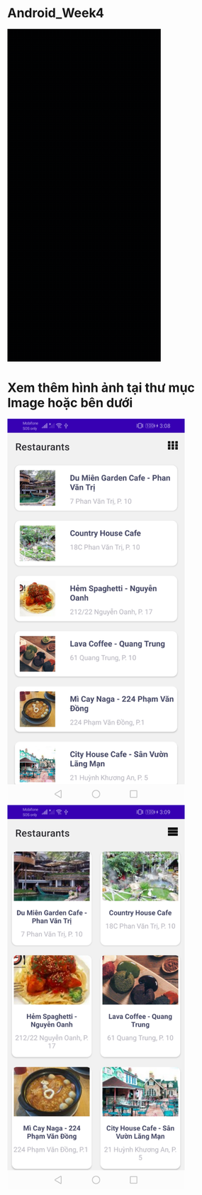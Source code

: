 # Android_Week4
![](https://github.com/DinhSon1009/Anrdroid_Week4/blob/main/demo.gif)
# Xem thêm hình ảnh tại thư mục Image hoặc bên dưới
<img src="https://github.com/DinhSon1009/Anrdroid_Week4/blob/main/Image/linear.jpg" width="400">
<img src="https://github.com/DinhSon1009/Anrdroid_Week4/blob/main/Image/grid.jpg" width="400">
